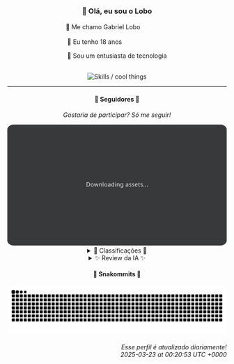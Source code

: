 <div align="center">
  <h3>👋 Olá, eu sou o Lobo</h3>
  
  <p>🐺 Me chamo Gabriel Loboㅤㅤㅤㅤㅤ</p>
  <p>🧔 Eu tenho 18 anosㅤㅤㅤㅤㅤㅤㅤㅤ</p>
  <p>🧠 Sou um entusiasta de tecnologia</p>

  <br/>

  <img width="600" alt="Skills / cool things" src="https://skills-icons.vercel.app/api/icons?i=python,md,html,css,js,github,git,vscode,linux,node,ts,sass,react,vite,vercel,lottie,ionic,capacitor,zustand,framer,firebase,arduino,godot,tailwind,shadcnui,lucide,zorinos,pnpm,reactnative&perline=14" />
</div>

<hr />

<div align="center">
    <h4>👤 Seguidores 👤</h4>
    <p><i>Gostaria de participar? Só me seguir!</i></p>
    <img width="600" src=".github/assets/cards/top3.svg" alt="Top 3 followers contributors (monthly)" />
    <details>
    <summary>🏅 Classificações 🏅</summary>
    <br/>
    <table>
        <thead>
            <tr align="center">
                <th>Posição</th>
                <th>Seguidor</th>
                <th>Contribuições</th>
            </tr>
        </thead>
        <tbody>
            <tr align="center">
                <td>1°</td>
                <td><a href="https://github.com/EvertonMJunior">Everton Marcelino Jr.</a></td>
                <td>164 ctr.</td>
            </tr>
            <tr align="center">
                <td>2°</td>
                <td><a href="https://github.com/gustavosett">Gustavo Carvalho</a></td>
                <td>132 ctr.</td>
            </tr>
            <tr align="center">
                <td>3°</td>
                <td><a href="https://github.com/danko-nobre">Danilo Nobre</a></td>
                <td>99 ctr.</td>
            </tr>
            <tr align="center">
                <td>4°</td>
                <td><a href="https://github.com/felipegueller">Felipe Gueller</a></td>
                <td>96 ctr.</td>
            </tr>
            <tr align="center">
                <td>5°</td>
                <td><a href="https://github.com/LestterX">LestterX</a></td>
                <td>90 ctr.</td>
            </tr>
            <tr align="center">
                <td>6°</td>
                <td><a href="https://github.com/DeividSouSan">Deivid Souza Santana</a></td>
                <td>73 ctr.</td>
            </tr>
            <tr align="center">
                <td>7°</td>
                <td><a href="https://github.com/wTechnoo">Cézar</a></td>
                <td>59 ctr.</td>
            </tr>
            <tr align="center">
                <td>8°</td>
                <td><a href="https://github.com/LucasATS">Lucas Almeida Tiburtino da Silva</a></td>
                <td>41 ctr.</td>
            </tr>
            <tr align="center">
                <td>9°</td>
                <td><a href="https://github.com/Cr-Israel">Carlos Israel</a></td>
                <td>30 ctr.</td>
            </tr>
            <tr align="center">
                <td>10°</td>
                <td><a href="https://github.com/GhostOfAngstrom">Ghost of Ångström♱₿</a></td>
                <td>30 ctr.</td>
            </tr>
        </tbody>
    </table>
    </details>
    <details>
    <summary>✨ Review da IA ✨</summary>
    <br/>
    <div align="justify"><p><b>Everton Marcelino Jr.</b>, em primeiro lugar, com 164 contribuições. Parabéns! Ou talvez não. Afinal, grande parte do seu trabalho recente parece ser em repositórios que não são seus. Contribuir é ótimo, mas criar algo do zero, que é bom? Cadê? Ah, e aquele seu repositório pessoal... a última atualização foi há quase um ano. A prioridade está em dia?</p>
<p><b>Gustavo Carvalho</b>, vice-campeão com 132 contribuições. Parece que você está obcecado com OpenTelemetry. Espero que pelo menos esteja usando isso para monitorar sua própria produtividade, porque, com essa quantidade de contribuições, seria imperdoável se não estivesse.</p>
<p><b>Danilo Nobre</b>, quase chegando lá com 99 contribuições. "Full-stack, Game dev e 3D Enthusiast"? Que combinação curiosa. No entanto, seus repositórios mais recentes indicam um fascínio por dados de jogos e um perfil pessoal desatualizado. Talvez seja hora de decidir qual "stack" você quer realmente "full-stackear".</p>
<p><b>Felipe Gueller</b>, 96 contribuições. "Componentes HTML diversos"? Parece interessante... se estivéssemos em 2010. E um curso de HTML, CSS e JavaScript da Origamid? Sério? Espero que você esteja pelo menos ensinando isso para alguém, porque, caso contrário, é um desperdício glorificado de tempo.</p>
<p><b>LestterX</b>, com 90 contribuições. Um portfólio e sistemas, uma "app-entregas-v1" que perde os dados após algumas horas (ótima para a confiança do cliente, diga-se de passagem), e um "Readme o' mine". A descrição do seu perfil é tão clara quanto água barrenta. Talvez seja hora de investir em um designer, ou, quem sabe, em um bom livro de "Como se apresentar online para leigos".</p>
<p><b>Deivid Souza Santana</b>, 73 contribuições. "Apaixonado por desenvolvimento back-end". Ok, e o que você tem para mostrar além de um monte de repositórios com nomes genéricos como "Data-Structures" e "Design-Patterns"? Cadê a paixão materializada em projetos impressionantes? Ou você só gosta de ler sobre o assunto?</p>
<p><b>Cézar</b>, com 59 contribuições. Um desenvolvedor .NET. Aparentemente, a única atividade recente é um repositório pessoal abandonado. Imagino que esteja muito ocupado contando os seus "0" <i>stargazers</i> para se importar em contribuir para algo mais relevante.</p>
<p><b>Lucas Almeida Tiburtino da Silva</b>, 41 contribuições. "Fã de IA"? E o que a sua "App de edição de imagem com filtro" tem a ver com isso? Ah, claro, porque aplicar filtros é o auge da inteligência artificial. Da próxima vez, tente algo mais ambicioso, quem sabe um bot que escreve legendas criativas para suas fotos.</p>
<p><b>Carlos Israel</b>, 30 contribuições. "Software Engineer. Passionate about technology." Outro clichê no perfil. E os seus repositórios? Um amontoado de projetos esquecidos. Se a sua paixão fosse um carro, estaria na oficina há meses, esperando por uma peça que nunca chega.</p>
<p><b>Ghost of Ångström ⚬</b>, também com 30 contribuições. Um fork e um site sobre criptomoedas sem KYC. Parabéns por promover a privacidade, mas talvez devesse investir um pouco mais em design e usabilidade. Afinal, de que adianta ser anônimo se ninguém consegue usar o seu site?</p>
<p><b>Ageu Silva</b>, fechando a lista com 27 contribuições. "127.0.0.1". Que original. E seus repositórios? Um perfil do GitHub, um currículo, um site pessoal e um leitor de RSS em Python. Tudo muito... local. Talvez seja hora de sair do localhost e explorar o mundo real, Ageu.</p>
</div>
    </details>
</div>

<div align="center">
  <h4>🐍 Snakommits 🐍</h4>
    <picture>
      <source media="(prefers-color-scheme: dark)" srcset="https://raw.githubusercontent.com/Lobooooooo14/Lobooooooo14/snake-output/snake-dark.svg">
      <source media="(prefers-color-scheme: light)" srcset="https://raw.githubusercontent.com/Lobooooooo14/Lobooooooo14/snake-output/snake-light.svg">
      <img alt="github contribution grid snake animation" src="https://raw.githubusercontent.com/Lobooooooo14/Lobooooooo14/snake-output/snake-light.svg">
    </picture>
</div>

<h6 align="right">
  Esse perfil é atualizado diariamente!<br/> <i>2025-03-23 at 00:20:53 UTC +0000</i>
<h6>